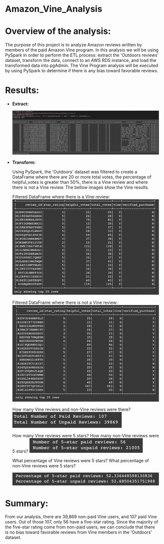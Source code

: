 # Amazon_Vine_Analysis

# Overview of the analysis: 

The purpose of this project is to analyze Amazon reviews written by members of the paid Amazon Vine program. In this analysis we will be using PySpark in order to perform the ETL process: extract the 'Outdoors reviews' dataset, transform the data, connect to an AWS RDS instance, and load the transformed data into pgAdmin. The Vine Program analysis will be executed by using PySpark to determine if there is any bias toward favorable reviews.

# Results: 
-   **Extract:**

    ![](/Resources/extract.png)

-   **Transform:**

    Using PySpark, the 'Outdoors' dataset was filtered to create a DataFrame where there are 20 or more total votes, the percentage of helpful_votes is greater than 50%, there is a Vine review and where there is not a Vine review. The bellow images show the Vine results.

    Filtered DataFrame where there is a Vine review:
    ![](/Resources/paidVine_df2.png)

    Filtered DataFrame where there is not a Vine review:
    ![](/Resources/unPaidVine_df2.png)

    How many Vine reviews and non-Vine reviews were there?
    ![](/Resources/vineReviews.png)

    How many Vine reviews were 5 stars? How many non-Vine reviews were 5 stars?
    ![](/Resources/5star_vine.png)

    What percentage of Vine reviews were 5 stars? What percentage of non-Vine reviews were 5 stars?

    ![](/Resources/vine_percentage.png)

# Summary:

From our analysis, there are 39,869 non-paid Vine users, and 107 paid Vine users. Out of those 107, only 56 have a five-star rating. Since the majority of the five-star rating come from non-paid users, we can conclude that there is no bias toward favorable reviews from Vine members in the 'Outdoors' dataset.
